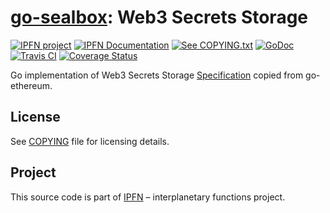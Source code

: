 # [go-sealbox][sealbox]: Web3 Secrets Storage

[![IPFN project][badge-ipfn]][org-ipfn]
[![IPFN Documentation][badge-docs]][docs]
[![See COPYING.txt][badge-copying]][COPYING]
[![GoDoc][badge-godoc]][godoc-ipfn]
[![Travis CI][badge-ci]][ci]
[![Coverage Status][coverage-badge]][coverage-status]

Go implementation of Web3 Secrets Storage [Specification][web3-secrets] copied from go-ethereum.

## License

See [COPYING][COPYING] file for licensing details.

## Project

This source code is part of [IPFN](https://github.com/ipfn) – interplanetary functions project.

[ci]: https://travis-ci.org/ipfn/go-sealbox
[docs]: https://docs.ipfn.io/
[COPYING]: https://github.com/ipfn/go-sealbox/blob/master/COPYING
[badge-ci]: https://travis-ci.org/ipfn/go-sealbox.svg?branch=master
[badge-copying]: https://img.shields.io/badge/license-GPL%203-blue.svg?style=flat-square
[badge-docs]: https://img.shields.io/badge/documentation-IPFN-blue.svg?style=flat-square
[badge-godoc]: https://godoc.org/github.com/ipfn/go-sealbox/sealbox?status.svg
[badge-ipfn]: https://img.shields.io/badge/project-IPFN-blue.svg?style=flat-square
[coverage-badge]: https://coveralls.io/repos/github/ipfn/go-sealbox/badge.svg?branch=master
[coverage-status]: https://coveralls.io/github/ipfn/go-sealbox?branch=master
[org-ipfn]: https://github.com/ipfn
[godoc-ipfn]: https://godoc.org/github.com/ipfn/go-sealbox/sealbox
[sealbox]: https://github.com/ipfn/go-sealbox/
[web3-secrets]: https://github.com/ethereum/wiki/wiki/Web3-Secret-Storage-Definition
